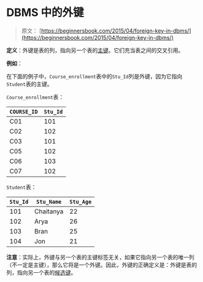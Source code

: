 # DBMS 中的外键

> 原文： [https://beginnersbook.com/2015/04/foreign-key-in-dbms/](https://beginnersbook.com/2015/04/foreign-key-in-dbms/)

**定义**：外键是表的列，指向另一个表的[主键](https://beginnersbook.com/2015/04/primary-key-in-dbms/)。它们充当表之间的交叉引用。

**例如**：

在下面的例子中，`Course_enrollment`表中的`Stu_Id`列是外键，因为它指向`Student`表的主键。

`Course_enrollment`表：

| `COURSE_ID` | `Stu_Id` |
| --- | --- |
| C01 | 101 |
| C02 | 102 |
| C03 | 101 |
| C05 | 102 |
| C06 | 103 |
| C07 | 102 |

`Student`表：

| `Stu_Id` | `Stu_Name` | `Stu_Age` |
| --- | --- | --- |
| 101 | Chaitanya | 22 |
| 102 | Arya | 26 |
| 103 | Bran | 25 |
| 104 | Jon | 21 |

**注意**：实际上，外键与另一个表的主键标签无关，如果它指向另一个表的唯一列（不一定是主键），那么它将是一个外键。因此，外键的正确定义是：外键是表的列，指向另一个表的[候选键](https://beginnersbook.com/2015/04/candidate-key-in-dbms/)。
